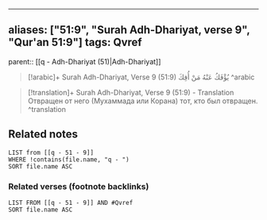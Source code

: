 
---
aliases: ["51:9", "Surah Adh-Dhariyat, verse 9", "Qur'an 51:9"]
tags: Qvref
---

parent:: [[q - Adh-Dhariyat (51)|Adh-Dhariyat]]

> [!arabic]+ Surah Adh-Dhariyat, Verse 9 (51:9)
> <span class="quran-arabic">يُؤْفَكُ عَنْهُ مَنْ أُفِكَ</span>
^arabic

> [!translation]+ Surah Adh-Dhariyat, Verse 9 (51:9) - Translation
> Отвращен от него (Мухаммада или Корана) тот, кто был отвращен.
^translation



## Related notes
```dataview
LIST from [[q - 51 - 9]]
WHERE !contains(file.name, "q - ")
SORT file.name ASC
```

### Related verses (footnote backlinks)
```dataview
LIST FROM [[q - 51 - 9]] AND #Qvref
SORT file.name ASC
```

